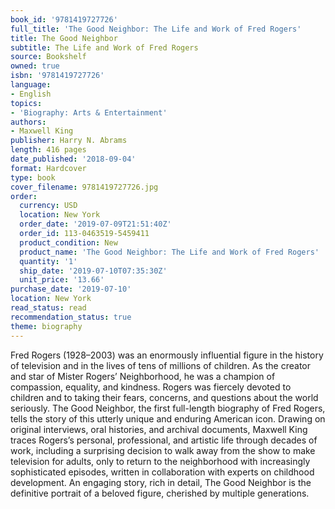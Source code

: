 ```yaml
---
book_id: '9781419727726'
full_title: 'The Good Neighbor: The Life and Work of Fred Rogers'
title: The Good Neighbor
subtitle: The Life and Work of Fred Rogers
source: Bookshelf
owned: true
isbn: '9781419727726'
language:
- English
topics:
- 'Biography: Arts & Entertainment'
authors:
- Maxwell King
publisher: Harry N. Abrams
length: 416 pages
date_published: '2018-09-04'
format: Hardcover
type: book
cover_filename: 9781419727726.jpg
order:
  currency: USD
  location: New York
  order_date: '2019-07-09T21:51:40Z'
  order_id: 113-0463519-5459411
  product_condition: New
  product_name: 'The Good Neighbor: The Life and Work of Fred Rogers'
  quantity: '1'
  ship_date: '2019-07-10T07:35:30Z'
  unit_price: '13.66'
purchase_date: '2019-07-10'
location: New York
read_status: read
recommendation_status: true
theme: biography
---
```

Fred Rogers (1928–2003) was an enormously influential figure in the history of television and in the lives of tens of millions of children. As the creator and star of Mister Rogers’ Neighborhood, he was a champion of compassion, equality, and kindness. Rogers was fiercely devoted to children and to taking their fears, concerns, and questions about the world seriously.
The Good Neighbor, the first full-length biography of Fred Rogers, tells the story of this utterly unique and enduring American icon. Drawing on original interviews, oral histories, and archival documents, Maxwell King traces Rogers’s personal, professional, and artistic life through decades of work, including a surprising decision to walk away from the show to make television for adults, only to return to the neighborhood with increasingly sophisticated episodes, written in collaboration with experts on childhood development. An engaging story, rich in detail, The Good Neighbor is the definitive portrait of a beloved figure, cherished by multiple generations.
